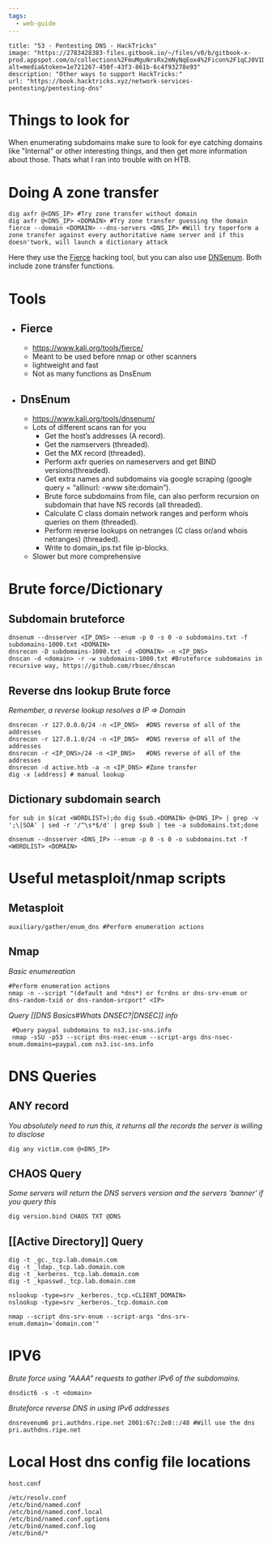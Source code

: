 ```yaml
---
tags:
  - web-guide
---
```

```embed
title: "53 - Pentesting DNS - HackTricks"
image: "https://2783428383-files.gitbook.io/~/files/v0/b/gitbook-x-prod.appspot.com/o/collections%2FmuMguNrsRx2mNyNqEox4%2Ficon%2F1qCJ0VIDlWcvGSecYCDq%2Ffondo.png?alt=media&token=1e721267-450f-43f3-861b-6c4f93278e93"
description: "Other ways to support HackTricks:"
url: "https://book.hacktricks.xyz/network-services-pentesting/pentesting-dns"
```
# Things to look for

When enumerating subdomains make sure to look for eye catching domains like "Internal" or other interesting things, and then get more information about those. Thats what I ran into trouble with on HTB.

# Doing A zone transfer 

```shell
dig axfr @<DNS_IP> #Try zone transfer without domain
dig axfr @<DNS_IP> <DOMAIN> #Try zone transfer guessing the domain
fierce --domain <DOMAIN> --dns-servers <DNS_IP> #Will try toperform a zone transfer against every authoritative name server and if this doesn'twork, will launch a dictionary attack
```

Here they use the [Fierce](https://www.kali.org/tools/fierce/) hacking tool, but you can also use [DNSenum](https://github.com/fwaeytens/dnsenum). Both include zone transfer functions. 

# Tools 
* ## Fierce 
	* https://www.kali.org/tools/fierce/
	* Meant to be used before nmap or other scanners 
	* lightweight and fast
	* Not as many functions as DnsEnum
* ## DnsEnum 
	* https://www.kali.org/tools/dnsenum/
	* Lots of different scans ran for you 
		- Get the host’s addresses (A record).
		- Get the namservers (threaded).
		- Get the MX record (threaded).
		- Perform axfr queries on nameservers and get BIND versions(threaded).
		- Get extra names and subdomains via google scraping (google query = “allinurl: -www site:domain”).
		- Brute force subdomains from file, can also perform recursion on subdomain that have NS records (all threaded).
		- Calculate C class domain network ranges and perform whois queries on them (threaded).
		- Perform reverse lookups on netranges (C class or/and whois netranges) (threaded).
		- Write to domain_ips.txt file ip-blocks.
	- Slower but more comprehensive  

# Brute force/Dictionary  
## Subdomain bruteforce
```shell
dnsenum --dnsserver <IP_DNS> --enum -p 0 -s 0 -o subdomains.txt -f subdomains-1000.txt <DOMAIN>
dnsrecon -D subdomains-1000.txt -d <DOMAIN> -n <IP_DNS>
dnscan -d <domain> -r -w subdomains-1000.txt #Bruteforce subdomains in recursive way, https://github.com/rbsec/dnscan
```
## Reverse dns lookup Brute force
*Remember, a reverse lookup resolves a IP => Domain* 
```shell
dnsrecon -r 127.0.0.0/24 -n <IP_DNS>  #DNS reverse of all of the addresses
dnsrecon -r 127.0.1.0/24 -n <IP_DNS>  #DNS reverse of all of the addresses
dnsrecon -r <IP_DNS>/24 -n <IP_DNS>   #DNS reverse of all of the addresses
dnsrecon -d active.htb -a -n <IP_DNS> #Zone transfer
dig -x [address] # manual lookup
```
## Dictionary subdomain search 

```shell
for sub in $(cat <WORDLIST>);do dig $sub.<DOMAIN> @<DNS_IP> | grep -v ';\|SOA' | sed -r '/^\s*$/d' | grep $sub | tee -a subdomains.txt;done

dnsenum --dnsserver <DNS_IP> --enum -p 0 -s 0 -o subdomains.txt -f <WORDLIST> <DOMAIN>
```

# Useful metasploit/nmap scripts 

## Metasploit 

```shell
auxiliary/gather/enum_dns #Perform enumeration actions
```
## Nmap

*Basic enumereation*
```shell
#Perform enumeration actions
nmap -n --script "(default and *dns*) or fcrdns or dns-srv-enum or dns-random-txid or dns-random-srcport" <IP>
```

*Query [[DNS Basics#Whats DNSEC?|DNSEC]] info* 
```shell
 #Query paypal subdomains to ns3.isc-sns.info
 nmap -sSU -p53 --script dns-nsec-enum --script-args dns-nsec-enum.domains=paypal.com ns3.isc-sns.info
```

#  DNS Queries 

## ANY record
*You absolutely need to run this, it returns all the records the server is willing to disclose*
```shell
dig any victim.com @<DNS_IP>
```

## CHAOS Query 
*Some servers will return the DNS servers version and the servers 'banner' if you query this*
```shell
dig version.bind CHAOS TXT @DNS
```

## [[Active Directory]] Query
```shell
dig -t _gc._tcp.lab.domain.com
dig -t _ldap._tcp.lab.domain.com
dig -t _kerberos._tcp.lab.domain.com
dig -t _kpasswd._tcp.lab.domain.com

nslookup -type=srv _kerberos._tcp.<CLIENT_DOMAIN>
nslookup -type=srv _kerberos._tcp.domain.com

nmap --script dns-srv-enum --script-args "dns-srv-enum.domain='domain.com'"
```

# IPV6

*Brute force using "AAAA" requests to gather IPv6 of the subdomains.*
```shell
dnsdict6 -s -t <domain>
```

*Bruteforce reverse DNS in using IPv6 addresses*
```shell
dnsrevenum6 pri.authdns.ripe.net 2001:67c:2e8::/48 #Will use the dns pri.authdns.ripe.net
```

# Local Host dns config file locations 

```shell
host.conf

/etc/resolv.conf
/etc/bind/named.conf
/etc/bind/named.conf.local
/etc/bind/named.conf.options
/etc/bind/named.conf.log
/etc/bind/*
```
